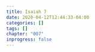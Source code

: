 ```yaml
---
title: Isaiah 7
date: 2020-04-12T12:44:33-04:00
categories: []
tags: []
chapter: "007"
inprogress: false
---
```


